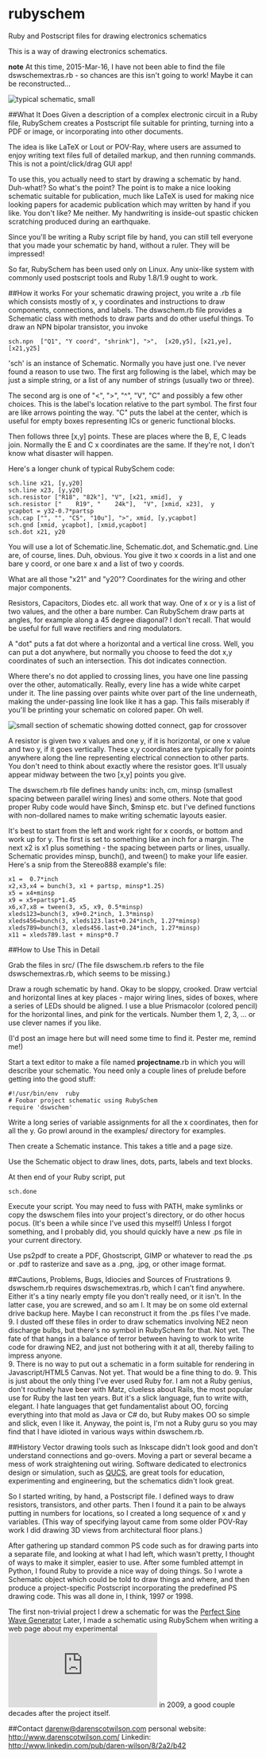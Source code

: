 # rubyschem
Ruby and Postscript files for drawing electronics schematics

This is a way of drawing electronics schematics.

**note** At this time, 2015-Mar-16, I have not been able to find the file dswschemextras.rb - so chances are this isn't going to work!  Maybe it can be reconstructed...

![typical schematic, small](examples/stereo888/stereo888small.jpg)

##What It Does
Given a description of a complex electronic circuit in a Ruby file, RubySchem creates a Postscript file suitable for printing, turning into a PDF or image, or incorporating into other documents.   

The idea is like LaTeX or Lout or POV-Ray, where users are assumed to enjoy writing text files full of detailed markup, and then running commands.   This is not a point/click/drag GUI app!  

To use this, you actually need to start by drawing a schematic by hand.  Duh-what!?  So what's the point?  The point is to make a nice looking schematic suitable for publication, much like LaTeX is used for making nice looking papers for academic publication which may written by hand if you like. You don't like?   Me neither. My handwriting is inside-out spastic chicken scratching produced during an earthquake.  

Since you'll be writing a Ruby script file by hand, you can still tell everyone that you made your schematic by hand, without a ruler.  They will be impressed!  

So far, RubySchem has been used only on Linux.  Any unix-like system with commonly used postscript tools and Ruby 1.8/1.9 ought to work. 


##How it works
For your schematic drawing project, you write a .rb file which consists mostly of x, y coordinates and instructions to draw components, connections, and labels.   The dswschem.rb file provides a Schematic class with methods to draw parts and do other useful things.  To draw an NPN bipolar transistor, you invoke 

    sch.npn  ["Q1", "Y coord", "shrink"], ">",  [x20,y5], [x21,ye], [x21,y25]  

'sch' is an instance of Schematic.  Normally you have just one. I've never found a reason to use two.  The first arg following is the label, which may be just a simple string, or a list of any number of strings (usually two or three).

The second arg is one of "<", ">", "^", "V", "C" and possibly a few other choices.  This is the label's location relative to the part symbol.  The first four are like arrows pointing the way.   "C" puts the label at the center, which is useful for empty boxes representing ICs or generic functional blocks.

Then follows three [x,y] points.  These are places where the B, E, C leads join.  Normally the E and C x coordinates are the same.  If they're not, I don't know what disaster will happen.  

    
Here's a longer chunk of typical RubySchem code:

    sch.line x21, [y,y20]
    sch.line x23, [y,y20]
    sch.resistor ["R18", "82k"], "V", [x21, xmid],  y
    sch.resistor ["    R19", "    24k"],  "V", [xmid, x23],  y
    ycapbot = y32-0.7*partsp
    sch.cap ["", "", "C5", "10u"], ">", xmid, [y,ycapbot]
    sch.gnd [xmid, ycapbot], [xmid,ycapbot]
    sch.dot x21, y20


You will use a lot of Schematic.line, Schematic.dot, and Schematic.gnd.   Line are, of course, lines. Duh, obvious.  You give it two x coords in a list and one bare y coord, or one bare x and a list of two y coords.

What are all those "x21" and "y20"?  Coordinates for the wiring and other major components.

Resistors, Capacitors, Diodes etc. all work that way.  One of x or y is a list of two values, and the other a bare number.   Can RubySchem draw parts at angles, for example along a 45 degree diagonal?  I don't recall.  That would be useful for full wave rectifiers and ring modulators.

A "dot" puts a fat dot where a horizontal and a vertical line cross. Well, you can put a dot anywhere, but normally you choose to feed the dot x,y coordinates of such an intersection. This dot indicates connection.

Where there's no dot applied to crossing lines, you have one line passing over the other, automatically.  Really, every line has a wide white carpet under it.  The line passing over paints white over part of the line underneath, making the under-passing line look like it has a gap.  This fails miserably if you'll be printing your schematic on colored paper. Oh well.

![small section of schematic showing dotted connect, gap for crossover](dotgap.png)

A resistor is given two x values and one y, if it is horizontal, or one x value and two y, if it goes vertically.   These x,y coordinates are typically for points anywhere along the line representing electrical connection to other parts.  You don't need to think about exactly where the resistor goes.  It'll usualy appear midway between the two [x,y] points you give.

The dswschem.rb file defines handy units:  inch, cm, minsp (smallest spacing between parallel wiring lines) and some others.   Note that good proper Ruby code would have $inch, $minsp etc. but I've defined functions with non-dollared names to make writing schematic layouts easier.

It's best to start from the left and work right for x coords, or bottom and work up for y.  The first is set to something like an inch for a margin.  The next x2 is x1 plus something - the spacing between parts or lines, usually. Schematic provides minsp, bunch(), and tween() to make your life easier.  Here's a snip from the Stereo888 example's file:

    x1 =  0.7*inch
    x2,x3,x4 = bunch(3, x1 + partsp, minsp*1.25)
    x5 = x4+minsp
    x9 = x5+partsp*1.45
    x6,x7,x8 = tween(3, x5, x9, 0.5*minsp)
    xleds123=bunch(3, x9+0.2*inch, 1.3*minsp)
    xleds456=bunch(3, xleds123.last+0.24*inch, 1.27*minsp)
    xleds789=bunch(3, xleds456.last+0.24*inch, 1.27*minsp)
    x11 = xleds789.last + minsp*0.7



##How to Use This in Detail

Grab the files in src/
(The file dswschem.rb refers to the file dswschemextras.rb, which seems to be missing.)

Draw a rough schematic by hand.  Okay to be sloppy, crooked.   Draw vertcial and horizontal lines at key places - major wiring lines, sides of boxes, where a series of LEDs should be aligned.   I use a blue Prismacolor (colored pencil) for the horizontal lines, and pink for the verticals.  Number them 1, 2, 3, ... or use clever names if you like.

(I'd post an image here but will need some time to find it. Pester me, remind me!)

Start a text editor to make a file named __projectname__.rb in which you will describe your schematic.   You need only a couple lines of prelude before getting into the good stuff:

    #!/usr/bin/env  ruby  
    # Foobar project schematic using RubySchem
    require 'dswschem'  


Write a long series of variable assignments for all the x coordinates, then for all the y.
Go prowl around in the examples/ directory for examples.

Then create a Schematic instance.  This takes a title and a page size.  

Use the Schematic object to draw lines, dots, parts, labels and text blocks. 

At then end of your Ruby script, put

    sch.done
    
Execute your script.  You may need to fuss with PATH, make symlinks or copy the dswschem files into your project's directory, or do other hocus pocus.  (It's been a while since I've used this myself!)   Unless I forgot something, and I probably did, you should quickly have a new .ps file in your current directory.   

Use ps2pdf to create a PDF, Ghostscript, GIMP or whatever to read the .ps or .pdf to rasterize and save as a .png, .jpg, or other image format.


##Cautions, Problems, Bugs, Idiocies and Sources of Frustrations
9. dswschem.rb requires dswschemextras.rb, which I can't find anywhere.  Either it's a tiny nearly empty file you don't really need, or it isn't.  In the latter case, you are screwed, and so am I.   It may be on some old external drive backup here.  Maybe I can reconstruct it from the .ps files I've made.
9. I dusted off these files in order to draw schematics involving NE2 neon discharge bulbs, but there's no symbol in RubySchem for that. Not yet.  The fate of that hangs in a balance of terror between having to work to write code for drawing NE2, and just not bothering with it at all, thereby failing to impress anyone.  
9. There is no way to put out a schematic in a form suitable for rendering in Javascript/HTML5 Canvas.  Not yet.  That would be a fine thing to do.
9. This is just about the only thing I've ever used Ruby for.  I am not a Ruby genius, don't routinely have beer with Matz, clueless about Rails, the most popular use for Ruby the last ten years.   But it's a slick language, fun to write with, elegant.  I hate languages that get fundamentalist about OO, forcing everything into that mold as Java or C# do, but Ruby makes OO so simple and slick, even I like it.   Anyway, the point is, I'm not a Ruby guru so you may find that I have idioted in various ways within dswschem.rb.


##History
Vector drawing tools such as Inkscape didn't look good and don't understand connections and go-overs.  Moving a part or several became a mess of work straightening out wiring.  Software dedicated to electronics design or simulation, such as [QUCS](http://qucs.sourceforge.net/), are great tools for education, experimenting and engineering, but the schematics didn't look great.  

So I started writing, by hand, a Postscript file.  I defined ways to draw resistors, transistors, and other parts. Then I found it a pain to be always putting in numbers for locations, so I created a long sequence of x and y variables. (This way of specifying layout came from some older POV-Ray work I did drawing 3D views from architectural floor plans.)   

After gathering up standard common PS code such as for drawing parts into a separate file, and looking at what I had left, which wasn't pretty, I thought of ways to make it simpler, easier to use.   After some fumbled attempt in Python, I found Ruby to provide a nice way of doing things.   So I wrote a Schematic object which could be told to draw things and where, and then produce a project-specific Postscript incorporating the predefined PS drawing code.   This was all done in, I think, 1997 or 1998.

The first non-trivial project I drew a schematic for was the [Perfect Sine Wave Generator](http://www.darenscotwilson.com/spec/sine/sine.html)   Later, I made a schematic using RubySchem when writing a web page about my experimental ![Stereoscopic 3D Display](http://www.darenscotwilson.com/spec/stereo888/stereo888.html) in 2009, a good couple decades after the project itself.


##Contact
darenw@darenscotwilson.com
personal website: http://www.darenscotwilson.com/
Linkedin: http://www.linkedin.com/pub/daren-wilson/8/2a2/b42 
